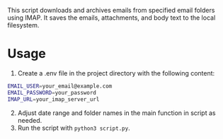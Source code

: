 This script downloads and archives emails from specified email folders using IMAP. It saves the emails, attachments, and body text to the local filesystem.

# Usage

1. Create a .env file in the project directory with the following content:
```sh
EMAIL_USER=your_email@example.com
EMAIL_PASSWORD=your_password
IMAP_URL=your_imap_server_url
```
2. Adjust date range and folder names in the main function in script as needed.
3. Run the script with `python3 script.py`.